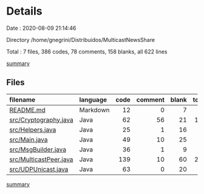 # Details

Date : 2020-08-09 21:14:46

Directory /home/gnegrini/Distribuidos/MulticastNewsShare

Total : 7 files,  386 codes, 78 comments, 158 blanks, all 622 lines

[summary](results.md)

## Files
| filename | language | code | comment | blank | total |
| :--- | :--- | ---: | ---: | ---: | ---: |
| [README.md](/README.md) | Markdown | 12 | 0 | 7 | 19 |
| [src/Cryptography.java](/src/Cryptography.java) | Java | 62 | 56 | 21 | 139 |
| [src/Helpers.java](/src/Helpers.java) | Java | 25 | 1 | 16 | 42 |
| [src/Main.java](/src/Main.java) | Java | 49 | 10 | 25 | 84 |
| [src/MsgBuilder.java](/src/MsgBuilder.java) | Java | 36 | 1 | 9 | 46 |
| [src/MulticastPeer.java](/src/MulticastPeer.java) | Java | 139 | 10 | 60 | 209 |
| [src/UDPUnicast.java](/src/UDPUnicast.java) | Java | 63 | 0 | 20 | 83 |

[summary](results.md)